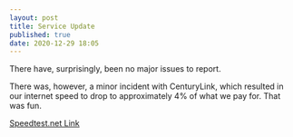 ```yaml
---
layout: post
title: Service Update
published: true
date: 2020-12-29 18:05
---
```


There have, surprisingly, been no major issues to report.

There was, however, a minor incident with CenturyLink, which resulted in our internet speed to drop to approximately 4% of what we pay for.
That was fun.

[Speedtest.net Link](https://www.speedtest.net/result/c/e998b7eb-a074-45ff-9600-531dfb58238c)
